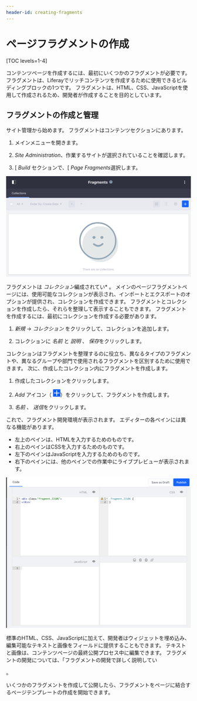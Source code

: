 ```yaml
---
header-id: creating-fragments
---
```


# ページフラグメントの作成

[TOC levels=1-4]

コンテンツページを作成するには、最初にいくつかのフラグメントが必要です。 フラグメントは、Liferayでリッチコンテンツを作成するために使用できるビルディングブロックの1つです。 フラグメントは、HTML、CSS、JavaScriptを使用して作成されるため、開発者が作成することを目的としています。

## フラグメントの作成と管理

サイト管理から始めます。 フラグメントはコンテンツセクションにあります。

1.  メインメニューを開きます。

2.  *Site Administration*、作業するサイトが選択されていることを確認します。

3.  [ *Build* セクションで、[ *Page Fragments*選択します。

![図1：これは、フラグメントまたはコレクションが作成されていないページフラグメントページです。](../../../../../../images/empty-fragments-page.png)

フラグメントは *コレクション*編成されてい* 。 メインのページフラグメントページには、使用可能なコレクションが表示され、インポートとエクスポートのオプションが提供され、コレクションを作成できます。 フラグメントとコレクションを作成したら、それらを整理して表示することもできます。 フラグメントを作成するには、最初にコレクションを作成する必要があります。</p>

1.  *新規* → *コレクション* をクリックして、コレクションを追加します。

2.  コレクションに *名前* と *説明* 、 *保存*をクリックします。

コレクションはフラグメントを整理するのに役立ち、異なるタイプのフラグメントや、異なるグループや部門で使用されるフラグメントを区別するために使用できます。 次に、作成したコレクション内にフラグメントを作成します。

1.  作成したコレクションをクリックします。

2.  *Add* アイコン（ ![New](../../../../../../images/icon-add.png)）をクリックして、フラグメントを作成します。

3.  *名前* 、 *送信*をクリックします。

これで、フラグメント開発環境が表示されます。 エディターの各ペインには異なる機能があります。

  - 左上のペインは、HTMLを入力するためのものです。
  - 右上のペインはCSSを入力するためのものです。
  - 左下のペインはJavaScriptを入力するためのものです。
  - 右下のペインには、他のペインでの作業中にライブプレビューが表示されます。

![図2：フラグメントエディターは、フラグメントのすべての部分を作成するための環境を提供します。](../../../../../../images/fragments-editor.png)

標準のHTML、CSS、JavaScriptに加えて、開発者はウィジェットを埋め込み、編集可能なテキストと画像をフィールドに提供することもできます。 テキストと画像は、コンテンツページの最終公開プロセス中に編集できます。 フラグメントの開発については、「フラグメントの開発</a>で詳しく説明してい

。</p> 

いくつかのフラグメントを作成して公開したら、フラグメントをページに結合するページテンプレートの作成を開始できます。
